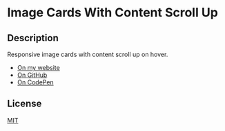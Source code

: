 # Image Cards With Content Scroll Up

## Description

Responsive image cards with content scroll up on hover.

- [On my website](https://content-scroll-up.iamdanial.com/)
- [On GitHub](https://github.com/DanialZahid/Image-Cards-With-Content-Scroll-Up/)
- [On CodePen](https://codepen.io/danialzahid/pen/GRmKEqx/)

## License

[MIT](LICENSE)
